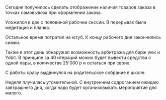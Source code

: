 Сегодня получилось сделать отображение наличия товаров заказа в точках самовывоза при оформлении заказа.

Уложился в две с половиной рабочии сессии.
В перерывах была медитация и планка.

Остальное время потратил на ютуб.
К концу рабочего дня закончились симки.

Также в этот день обнаружал возможность арбитража для бирж wex и Yobit. В принципе за 40 итераций можно будет вывести средства с одной пары, в количестве 25'000 р и остаться при своих.

С работы сразу выдвинулся на родительское собрание в школе.

Неделя плучилась утомительной. С внутренним содроганием ожидаю завтрашнего дня, когда надо будет организовывать мероприятие для малого.
